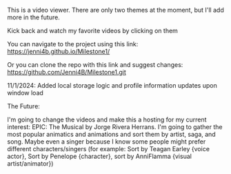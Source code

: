 This is a video viewer. There are only two themes at the moment, but I'll add more in the future. 

Kick back and watch my favorite videos by clicking on them

You can navigate to the project using this link: https://jenni4b.github.io/Milestone1/

Or you can clone the repo with this link and suggest changes: https://github.com/Jenni4B/Milestone1.git

11/1/2024: Added local storage logic and profile information updates upon window load

The Future:

I'm going to change the videos and make this a hosting for my current interest: EPIC: The Musical by Jorge Rivera Herrans. I'm going to gather the most popular animatics and animations and sort them by artist, saga, and song. Maybe even a singer because I know some people might prefer different characters/singers (for example: Sort by Teagan Earley {voice actor}, Sort by Penelope {character}, sort by AnniFlamma {visual artist/animator})
